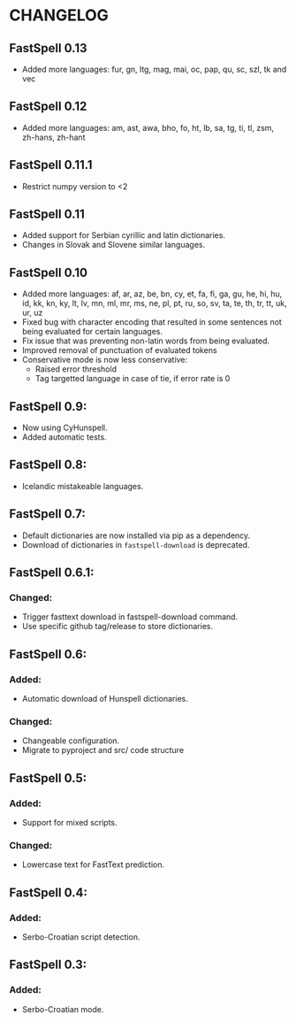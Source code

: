 # CHANGELOG

## FastSpell 0.13
- Added more languages: fur, gn, ltg, mag, mai, oc, pap, qu, sc, szl, tk and vec

## FastSpell 0.12
- Added more languages: am, ast, awa, bho, fo, ht, lb, sa, tg, ti, tl, zsm, zh-hans, zh-hant

## FastSpell 0.11.1
- Restrict numpy version to <2


## FastSpell 0.11
- Added support for Serbian cyrillic and latin dictionaries.
- Changes in Slovak and Slovene similar languages.


## FastSpell 0.10
- Added more languages: af, ar, az, be, bn, cy, et, fa, fi, ga, gu, he, hi, hu, id, kk, kn, ky, lt, lv, mn, ml, mr, ms, ne, pl, pt, ru, so, sv, ta, te, th, tr, tt, uk, ur, uz
- Fixed bug with character encoding that resulted in some sentences not being evaluated for certain languages.
- Fix issue that was preventing non-latin words from being evaluated.
- Improved removal of punctuation of evaluated tokens
- Conservative mode is now less conservative:
  - Raised error threshold
  - Tag targetted language in case of tie, if error rate is 0


## FastSpell 0.9:
- Now using CyHunspell.
- Added automatic tests.

## FastSpell 0.8:
- Icelandic mistakeable languages.

## FastSpell 0.7:
- Default dictionaries are now installed via pip as a dependency.
- Download of dictionaries in `fastspell-download` is deprecated.

## FastSpell 0.6.1:
### Changed:
- Trigger fasttext download in fastspell-download command.
- Use specific github tag/release to store dictionaries.

## FastSpell 0.6:
### Added:
- Automatic download of Hunspell dictionaries.
### Changed:
- Changeable configuration.
- Migrate to pyproject and src/ code structure

## FastSpell 0.5:
### Added:
- Support for mixed scripts.
### Changed:
- Lowercase text for FastText prediction.

## FastSpell 0.4:
### Added:
- Serbo-Croatian script detection.

## FastSpell 0.3:
### Added:
- Serbo-Croatian mode.
